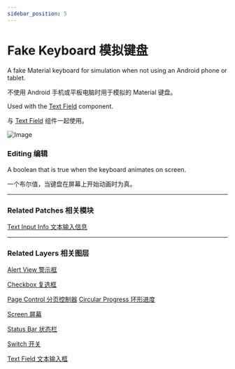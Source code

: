 ```yaml
---
sidebar_position: 5
---
```


# Fake Keyboard 模拟键盘

 

A fake Material keyboard for simulation when not using an Android phone or tablet.

不使用 Android 手机或平板电脑时用于模拟的 Material 键盘。

Used with the [Text Field](./Text%20Field.md) component.

与 [Text Field](./Text%20Field.md) 组件一起使用。

![Image](@site/static/img/docs/Material/fake-keyboard.png)

### Editing 编辑

A boolean that is true when the keyboard animates on screen.

一个布尔值，当键盘在屏幕上开始动画时为真。

------

### Related Patches 相关模块

[Text Input Info 文本输入信息](./../Text/Text%20Input%20Info.md)

------

### Related Layers 相关图层

[Alert View 警示框](./Alert%20View.md)

[Checkbox 复选框](./Checkbox.md)

[Page Control 分页控制器](./Page%20Control.md)
[Circular Progress 环形进度](./Circular%20Progress.md)

[Screen 屏幕](./Screen.md)

[Status Bar 状态栏](./Status%20bar.md)

[Switch 开关](./Switch.md)

[Text Field 文本输入框](./Text%20Field.md)
